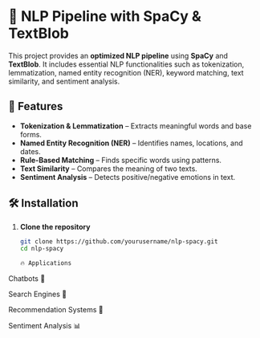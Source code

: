 # 🚀 NLP Pipeline with SpaCy & TextBlob

This project provides an **optimized NLP pipeline** using **SpaCy** and **TextBlob**. It includes essential NLP functionalities such as tokenization, lemmatization, named entity recognition (NER), keyword matching, text similarity, and sentiment analysis.

## 📌 Features
- **Tokenization & Lemmatization** – Extracts meaningful words and base forms.
- **Named Entity Recognition (NER)** – Identifies names, locations, and dates.
- **Rule-Based Matching** – Finds specific words using patterns.
- **Text Similarity** – Compares the meaning of two texts.
- **Sentiment Analysis** – Detects positive/negative emotions in text.

## 🛠️ Installation

1. **Clone the repository**  
   ```bash
   git clone https://github.com/yourusername/nlp-spacy.git
   cd nlp-spacy

   🔥 Applications
Chatbots 🤖

Search Engines 🔎

Recommendation Systems 🎯

Sentiment Analysis 📊
